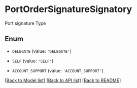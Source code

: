 # PortOrderSignatureSignatory

Port signature Type

## Enum

* `DELEGATE` (value: `'DELEGATE'`)

* `SELF` (value: `'SELF'`)

* `ACCOUNT_SUPPORT` (value: `'ACCOUNT_SUPPORT'`)

[[Back to Model list]](../README.md#documentation-for-models) [[Back to API list]](../README.md#documentation-for-api-endpoints) [[Back to README]](../README.md)


